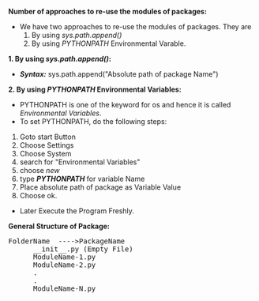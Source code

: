 **Number of approaches to re-use the modules of packages:**
- We have two approaches to re-use the modules of packages. They are
    1. By using _sys.path.append()_
    2. By using _PYTHONPATH_ Environmental Varable.

**1. By using _sys.path.append()_:**
- ***Syntax:*** sys.path.append("Absolute path of package Name")

**2. By using _PYTHONPATH_ Environmental Variables:**
- PYTHONPATH is one of the keyword for os and hence it is called _Environmental Variables_.
- To set PYTHONPATH, do the following steps:
1. Goto start Button
2. Choose Settings
3. Choose System
4. search for "Environmental Variables"
5. choose _new_
6. type ***PYTHONPATH*** for variable Name
7. Place absolute path of package as Variable Value
8. Choose ok.
- Later Execute the Program Freshly.

**General Structure of Package:**
<pre>
FolderName  ---->PackageName
      __init__.py (Empty File)
      ModuleName-1.py
      ModuleName-2.py
      .
      .
      ModuleName-N.py</pre>
